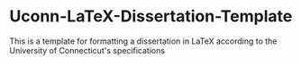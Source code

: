 # Uconn-LaTeX-Dissertation-Template
This is a template for formatting a dissertation in LaTeX according to the University of Connecticut's specifications
